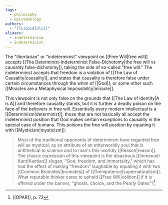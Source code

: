 ```yaml
---
tags:
  - philosophy
  - epistemology
authors:
  - "[[LiquidZulu]]"
aliases:
  - indeterminism
  - indeterminist
---
```

The "libertarian" or "indeterminist" viewpoint on [[Free Will|free will]] accepts [[The Determinist-Indeterminist False-Dichotomy|the free will vs causality false-dichotomy]], taking the side of so-called "free will." The indeterminist accepts that freedom is a violation of [[The Law of Causality|causality]], and states that causality is therefore false under certain circumstances through the whim of [[God]], or some other such [[Miracles are a Metaphysical Impossibility|miracle]]. 

This viewpoint is not only false on the grounds that [[The Law of Identity|A is A]] and therefore causality stands, but it is further a deadly poison on the face of the believers in free will. Essentially every modern intellectual is a [[Determinism|determinist]], those that are not basically all accept the indeterminist position that God makes certain exceptions to causality in the special case of humans. This poisons the free will position by equating it with [[Mysticism|mysticism]]:

>Most of the traditional opponents of determinism have regarded free will as mystical, as an attribute of an otherworldly soul that is antithetical to science and to man's this-worldly [[Reason|reason]]. The classic expression of this viewpoint is the disastrous [[Immanuel Kant|Kantian]] slogan, "God, freedom, and immortality," which has had the effect of making "freedom" laughable by equating it with two [[Common Bromides|bromides]] of [[Omnipotence|supernaturalism]]. What reputable thinker cares to uphold [[Free Will|volition]] if it is offered under the banner, "ghosts, choice, and the Pearly Gates"?[^1]

[^1]: [[OPAR]], p. 72